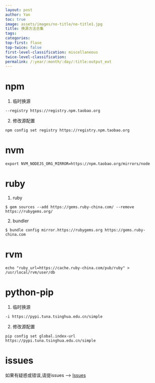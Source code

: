 ```yaml
---
layout: post
author: Yan 
toc: true
image: assets/images/no-title/no-title1.jpg
title: 换源方法合集
tags:
categories:
top-first: flase
top-twice: false
first-level-classification: miscellaneous
twice-level-classification:
permalink: /:year/:month/:day/:title:output_ext
---
```


# npm 

1. 临时换源

```shell
--registry https://registry.npm.taobao.org
```

2. 修改源配置

```shell
npm config set registry https://registry.npm.taobao.org
```

# nvm

```shell
export NVM_NODEJS_ORG_MIRROR=https://npm.taobao.org/mirrors/node
```

# ruby

1. ruby

```shell
$ gem sources --add https://gems.ruby-china.com/ --remove https://rubygems.org/
```

2. bundler

```shell
$ bundle config mirror.https://rubygems.org https://gems.ruby-china.com
```
# rvm

```shell
echo "ruby_url=https://cache.ruby-china.com/pub/ruby" > /usr/local/rvm/user/db
```

# python-pip

1. 临时换源

```shell
-i https://pypi.tuna.tsinghua.edu.cn/simple
```

2. 修改源配置

```shell
pip config set global.index-url https://pypi.tuna.tsinghua.edu.cn/simple
```


# issues

如果有疑惑或错误,请提issues --> [Issues](https://github.com/yan-wyb/issues/issues)
